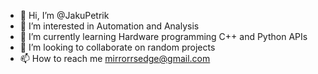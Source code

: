 - 👋 Hi, I’m @JakuPetrik
- 👀 I’m interested in Automation and Analysis
- 🌱 I’m currently learning Hardware programming C++ and Python APIs
- 💞️ I’m looking to collaborate on random projects
- 📫 How to reach me mirrorrsedge@gmail.com

<!---
JakuPetrik/JakuPetrik is a ✨ special ✨ repository because its `README.md` (this file) appears on your GitHub profile.
You can click the Preview link to take a look at your changes.
--->
